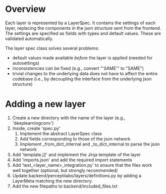 # Overview

Each layer is represented by a LayerSpec. It contains the settings of each layer, replacing the components in the json structure sent from the frontend. The settings are specified as fields with types and default values. These are validated automatically.

The layer spec class solves several problems:

* default values made available _before_ the layer is applied (needed for autosettings)
* inconsistencies can be fixed (e.g., convert "'SAME'" to "SAME")
* trivial changes to the underlying data does not have to affect the entire codebase (i.e., by decoupling the interface from the underlying json structure)


# Adding a new layer

1. Create a new directory with the name of the layer (e.g., 'deeplearningconv')
2. Inside, create 'spec.py'
    1. Implement the abstract LayerSpec class
    2. Add fields corresponding to those of the json network
    3. Implement _from_dict_internal and _to_dict_internal to parse the json network
3. Add 'template.j2' and implement the Jinja template of the layer
4. Add 'imports.json' and add the required import statements
5. Add 'test_<layer_name>_integration.py' to ensure that the files work well together (optional, but strongly recommended)
6. Update backend/perceptilabs/layers/definitions.py by adding a LayerMeta matching the new directory.
7. Add the new filepaths to backend/included_files.txt




